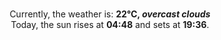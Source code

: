 <p  align="center"><br/>Currently, the weather is: <b> 22°C, <i>overcast clouds</i></b></br>Today, the sun rises at <b>04:48</b> and sets at <b>19:36</b>.</p>